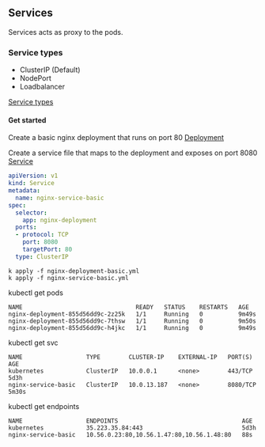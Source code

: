 ## Services

Services acts as proxy to the pods. 

### Service types
* ClusterIP (Default)
* NodePort
* Loadbalancer

[Service types](service-types.md)


#### Get started

Create a basic nginx deployment that runs on port 80 [Deployment](nginx-deployment-basic.yml)

Create a service file that maps to the deployment and exposes on port 8080 [Service](nginx-service-basic.yml)

```yaml
apiVersion: v1
kind: Service
metadata:
  name: nginx-service-basic
spec:
  selector:
    app: nginx-deployment
  ports:
  - protocol: TCP
    port: 8080
    targetPort: 80
  type: ClusterIP
```

```text
k apply -f nginx-deployment-basic.yml
k apply -f nginx-service-basic.yml
```

kubectl get pods

```shell script
NAME                                READY   STATUS    RESTARTS   AGE
nginx-deployment-855d56dd9c-2z25k   1/1     Running   0          9m49s
nginx-deployment-855d56dd9c-7thsw   1/1     Running   0          9m50s
nginx-deployment-855d56dd9c-h4jkc   1/1     Running   0          9m49s
```

kubectl get svc

```shell script
NAME                  TYPE        CLUSTER-IP    EXTERNAL-IP   PORT(S)    AGE
kubernetes            ClusterIP   10.0.0.1      <none>        443/TCP    5d3h
nginx-service-basic   ClusterIP   10.0.13.187   <none>        8080/TCP   5m30s
```

kubectl get endpoints

```shell script
NAME                  ENDPOINTS                                   AGE
kubernetes            35.223.35.84:443                            5d3h
nginx-service-basic   10.56.0.23:80,10.56.1.47:80,10.56.1.48:80   88s
```
